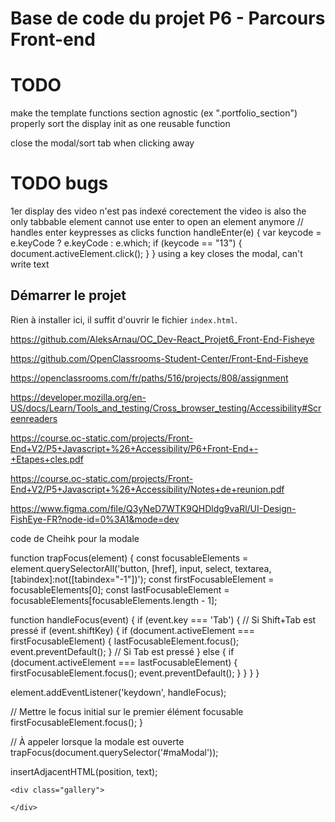 # Base de code du projet P6 - Parcours Front-end

# TODO

make the template functions section agnostic (ex ".portfolio_section")
properly sort the display init as one reusable function

close the modal/sort tab when clicking away

# TODO bugs

1er display des video n'est pas indexé corectement
the video is also the only tabbable element
cannot use enter to open an element anymore
// handles enter keypresses as clicks
function handleEnter(e) {
var keycode = e.keyCode ? e.keyCode : e.which;
if (keycode == "13") {
document.activeElement.click();
}
}
using a key closes the modal, can't write text

## Démarrer le projet

Rien à installer ici, il suffit d'ouvrir le fichier `index.html`.

https://github.com/AleksArnau/OC_Dev-React_Projet6_Front-End-Fisheye

https://github.com/OpenClassrooms-Student-Center/Front-End-Fisheye

https://openclassrooms.com/fr/paths/516/projects/808/assignment

https://developer.mozilla.org/en-US/docs/Learn/Tools_and_testing/Cross_browser_testing/Accessibility#Screenreaders

https://course.oc-static.com/projects/Front-End+V2/P5+Javascript+%26+Accessibility/P6+Front-End+-+Etapes+cles.pdf

https://course.oc-static.com/projects/Front-End+V2/P5+Javascript+%26+Accessibility/Notes+de+reunion.pdf

https://www.figma.com/file/Q3yNeD7WTK9QHDldg9vaRl/UI-Design-FishEye-FR?node-id=0%3A1&mode=dev

code de Cheihk pour la modale

function trapFocus(element) {
const focusableElements = element.querySelectorAll('button, [href], input, select, textarea, [tabindex]:not([tabindex="-1"])');
const firstFocusableElement = focusableElements[0];
const lastFocusableElement = focusableElements[focusableElements.length - 1];

function handleFocus(event) {
if (event.key === 'Tab') {
// Si Shift+Tab est pressé
if (event.shiftKey) {
if (document.activeElement === firstFocusableElement) {
lastFocusableElement.focus();
event.preventDefault();
}
// Si Tab est pressé
} else {
if (document.activeElement === lastFocusableElement) {
firstFocusableElement.focus();
event.preventDefault();
}
}
}
}

element.addEventListener('keydown', handleFocus);

// Mettre le focus initial sur le premier élément focusable
firstFocusableElement.focus();
}

// À appeler lorsque la modale est ouverte
trapFocus(document.querySelector('#maModal'));

insertAdjacentHTML(position, text);

<!DOCTYPE html>
<html lang="en">
<head>
    <meta charset="UTF-8">
    <meta name="viewport" content="width=device-width, initial-scale=1.0">
    <title>Document</title>
</head>
<body>

    <div class="gallery">

    </div>

</body>
    <script>
        const gallery = document.querySelector('.gallery');

        data.forEach(element => {
            gallery.insertAdjacentHTML('beforend', `
                <div>

                    <img src="${element.url}" />
                    <p>${element.text}</p>

                </diV>
            `)
        });
    </script>

</html>

🕵️ Critères d'évaluation
🎯Développer une application modulaire avec des modèles de conception

Livrable : Repo GitHub

Le code est complet quand :

❒ Aucun bug n'est rencontré.

❒ Aucune erreur n'est affichée dans la console.

Le code est pertinent quand :

❒x Le pattern Factory est utilisé pour générer différents éléments de DOM pour les vidéos ou les photos.

❒x Le DOM est généré via du JavaScript basé sur le fichier JSON fourni, au lieu d'être écrit à la main.

❒x Il comprend tous les photographes et les images fournies.

❒x Les pages des photographes sont générées en utilisant un unique fichier HTML.

Le code est présentable quand :

❒x Le design correspond aux maquettes.

🎯x Écrire du code JavaScript maintenable

x Livrable : Repo GitHub

Le code est complet quand :

❒x Le code passe les tests ESLint par défaut. (Remarque : les étudiants sont autorisés à faire taire certains avertissements ESLint s'ils peuvent le justifier durant la soutenance).

Le dépôt de code est présentable quand :

❒x Le code est bien commenté, ce qui signifie que toute intention qui ne peut être immédiatement comprise en regardant le code lui-même peut être comprise en lisant les commentaires.

❒x  Les identificateurs tels que les noms de classe, de méthode et de variable décrivent leur but avec exactitude et précision.

❒x Les versions récentes de JavaScript sont utilisées sans caractéristiques dépréciées.

🎯Assurer l'accessibilité d'un site web

Livrable : Repo GitHub

Le code est pertinent quand :

❒x Des éléments HTML pertinents et spécifiques sont choisis (ex. : <nav>, <article> au lieu d'utiliser <div> et <span> pour tout).

❒x Les balises ARIA sont utilisées pour décrire des éléments personnalisés.

❒ Les balises d'accessibilité passent le test AChecker sans "known issues".

❒ Le site est navigable avec un clavier.

❒x La lightbox est navigable avec un clavier.

❒x Le site fournit un texte alternatif pour toutes les images et vidéos afin de garantir l'accessibilité aux lecteurs d'écran.

🎯Gérer les évènements du site

Livrable : Dépôt de code

Le code est pertinent quand :

❒ Les event listeners sont utilisés pour répondre à toutes les interactions au clavier ou à la souris.

❒x Lorsque l'utilisateur clique sur la vignette d'un photographe sur la page d'accueil, il est amené sur une page spécifique à ce photographe.

❒x Lorsque l'utilisateur clique sur l'icône "like" sur la page du photographe, il incrémente le nombre de "like".

❒x Les médias peuvent être triés par popularité, date ou titre en cliquant sur le filtre de tri souhaité.

❒x Lorsque l'utilisateur clique sur un élément média sur la page du photographe, l’élément est affiché dans une modale type lightbox.

❒x La lightbox peut être fermée en cliquant sur une croix dans le coin.

❒x La lightbox présente des boutons de navigation sur le côté pour passer d'un média à un autre (les utilisateurs peuvent cliquer sur ces boutons pour naviguer).

❒x Un bouton de contact cliquable sur la page du photographe lance une modale, qui comprend des champs pour le nom, l'e-mail et le message.

❒ L'envoi du formulaire (via le bouton Envoyer) permet d’afficher le contenu des 3 champs dans la console.

Le code est présentable quand :

❒x La page d'accueil répertorie tous les photographes avec leur nom, leur slogan, leur lieu, leur prix/heure et une image miniature.

❒x La page de chaque photographe présente une galerie avec des photos et des vidéos.

❒x Chaque média sur la page du photographe comprend le titre et le nombre de likes.

❒x Le nombre total de photos aimées par un photographe est indiqué.

❒x Toutes les pages demandées sont cohérentes avec les maquettes. 
